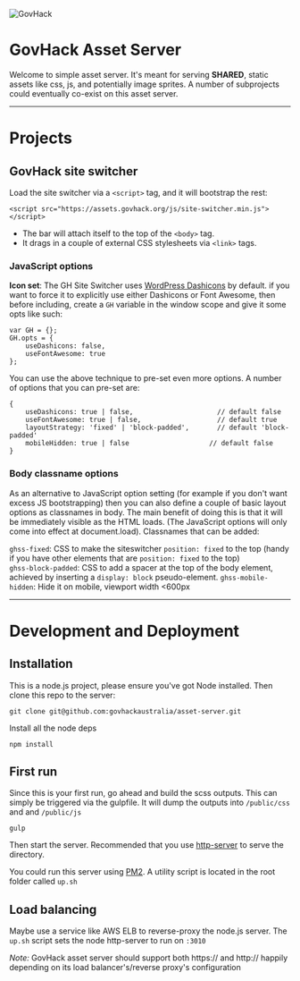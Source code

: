 ![GovHack](https://assets.govhack.org/img/logo/govhack-original-transp.png)
# GovHack Asset Server

Welcome to simple asset server. It's meant for serving __SHARED__, static assets like css, js, and potentially image sprites. A number of subprojects could eventually co-exist on this asset server.

-------------

# Projects

## GovHack site switcher

Load the site switcher via a `<script>` tag, and it will bootstrap the rest:

    <script src="https://assets.govhack.org/js/site-switcher.min.js"></script>

+ The bar will attach itself to the top of the `<body>` tag. 
+ It drags in a couple of external CSS stylesheets via `<link>` tags.

### JavaScript options

**Icon set**: The GH Site Switcher uses [WordPress Dashicons](https://developer.wordpress.org/resource/dashicons/) by default. if you want to force it to explicitly use either Dashicons or Font Awesome, then before including, create a `GH` variable in the window scope and give it some opts like such:

    var GH = {};
    GH.opts = { 
        useDashicons: false, 
        useFontAwesome: true 
    };

    
You can use the above technique to pre-set even more options. A number of options that you can pre-set are:

    {
        useDashicons: true | false,                     // default false
        useFontAwesome: true | false,                   // default true
        layoutStrategy: 'fixed' | 'block-padded',       // default 'block-padded'
        mobileHidden: true | false                    // default false
    }
    
    
### Body classname options

As an alternative to JavaScript option setting (for example if you don't want excess JS bootstrapping) then you can also define a couple of basic layout options as classnames in body. The main benefit of doing this is that it will be immediately visible as the HTML loads. (The JavaScript options will only come into effect at document.load). Classnames that can be added:

`ghss-fixed`: CSS to make the siteswitcher `position: fixed` to the top (handy if you have other elements that are `position: fixed` to the top)  
`ghss-block-padded`: CSS to add a spacer at the top of the body element, achieved by inserting a `display: block` pseudo-element.
`ghss-mobile-hidden`: Hide it on mobile, viewport width <600px
    
-------------

# Development and Deployment

## Installation

This is a node.js project, please ensure you've got Node installed. Then clone this repo to the server:

    git clone git@github.com:govhackaustralia/asset-server.git

Install all the node deps

    npm install

## First run

Since this is your first run, go ahead and build the scss outputs. This can simply be triggered via the gulpfile. It will dump the outputs into `/public/css` and and `/public/js`

    gulp 

Then start the server. Recommended that you use [http-server](https://github.com/indexzero/http-server) to serve the directory. 

You could run this server using [PM2](https://github.com/Unitech/pm2). A utility script is located in the root folder called `up.sh`

## Load balancing

Maybe use a service like AWS ELB to reverse-proxy the node.js server. The `up.sh` script sets the node http-server to run on `:3010`

_Note:_  GovHack asset server should support both https:// and http:// happily depending on its load balancer's/reverse proxy's configuration

